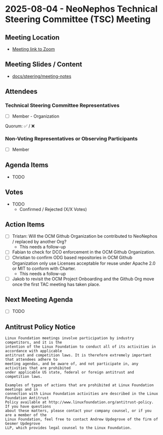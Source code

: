 # 2025-08-04 - NeoNephos Technical Steering Committee (TSC) Meeting

## Meeting Location

- [Meeting link to Zoom](https://zoom-lfx.platform.linuxfoundation.org/meeting/92759697838?password=8cbe7411-952b-44d5-9bcf-0816ce9293ad)

## Meeting Slides / Content

- [docs/steering/meeting-notes](.)

## Attendees

### Technical Steering Committee Representatives

- [ ] Member - Organization

Quorum: ✅ / ❌

### Non-Voting Representatives or Observing Participants

- [ ] Member

## Agenda Items

* TODO

## Votes

* TODO
  - Confirmed / Rejected (X/X Votes)

## Action Items

- [ ] Tristan: Will the OCM Github Organization be contributed to NeoNephos / replaced by another Org?
  - This needs a follow-up
- [ ] Fabian to check for DCO enforcement in the OCM Github Organization.
- [ ] Christian to confirm ODG based repositories in OCM Github Organization only use Licenses acceptable for reuse under Apache 2.0 or MIT to conform with Charter.
  - This needs a follow-up
- [ ] Jakob to revisit the OCM Project Onboarding and the Github Org move once the first TAC meeting has taken place.

## Next Meeting Agenda

- [ ] TODO

## Antitrust Policy Notice

```text
Linux Foundation meetings involve participation by industry competitors, and it is the 
intention of the Linux Foundation to conduct all of its activities in accordance with applicable 
antitrust and competition laws. It is therefore extremely important that attendees adhere to 
meeting agendas, and be aware of, and not participate in, any activities that are prohibited 
under applicable US state, federal or foreign antitrust and competition laws.

Examples of types of actions that are prohibited at Linux Foundation meetings and in 
connection with Linux Foundation activities are described in the Linux Foundation Antitrust 
Policy available at http://www.linuxfoundation.org/antitrust-policy. If you have questions 
about these matters, please contact your company counsel, or if you are a member of the 
Linux Foundation, feel free to contact Andrew Updegrove of the firm of Gesmer Updegrove 
LLP, which provides legal counsel to the Linux Foundation.
```
